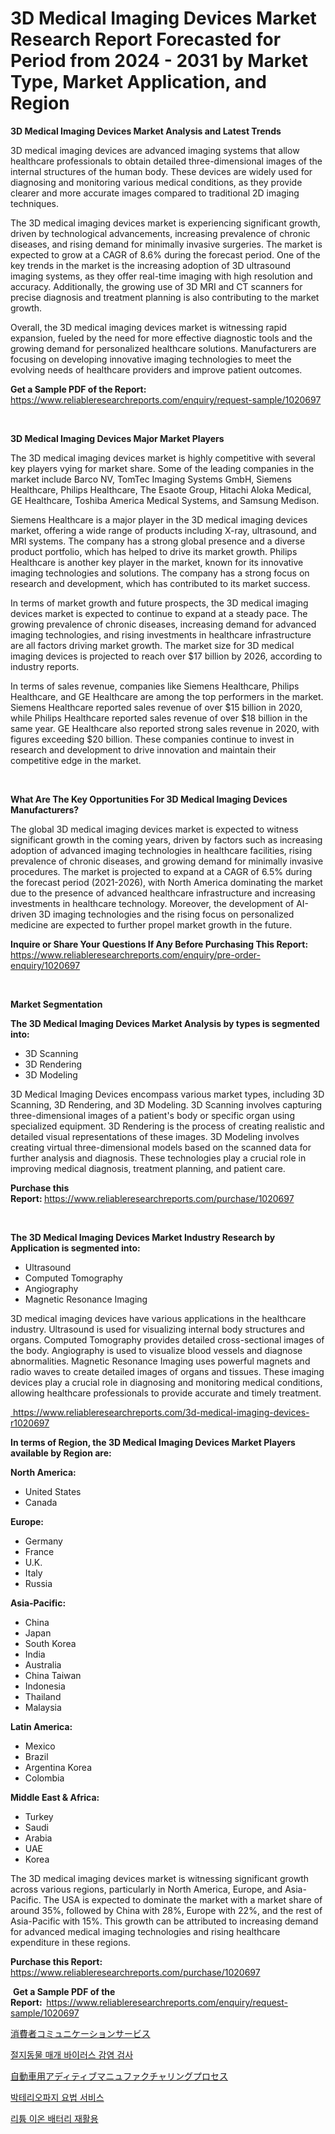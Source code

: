 <p><h1>3D Medical Imaging Devices Market Research Report Forecasted for Period from 2024 -  2031 by Market Type, Market Application, and Region</h1></p><p><strong>3D Medical Imaging Devices Market Analysis and Latest Trends</strong></p>
<p><p>3D medical imaging devices are advanced imaging systems that allow healthcare professionals to obtain detailed three-dimensional images of the internal structures of the human body. These devices are widely used for diagnosing and monitoring various medical conditions, as they provide clearer and more accurate images compared to traditional 2D imaging techniques.</p><p>The 3D medical imaging devices market is experiencing significant growth, driven by technological advancements, increasing prevalence of chronic diseases, and rising demand for minimally invasive surgeries. The market is expected to grow at a CAGR of 8.6% during the forecast period. One of the key trends in the market is the increasing adoption of 3D ultrasound imaging systems, as they offer real-time imaging with high resolution and accuracy. Additionally, the growing use of 3D MRI and CT scanners for precise diagnosis and treatment planning is also contributing to the market growth.</p><p>Overall, the 3D medical imaging devices market is witnessing rapid expansion, fueled by the need for more effective diagnostic tools and the growing demand for personalized healthcare solutions. Manufacturers are focusing on developing innovative imaging technologies to meet the evolving needs of healthcare providers and improve patient outcomes.</p></p>
<p><strong>Get a Sample PDF of the Report:&nbsp;</strong> <a href="https://www.reliableresearchreports.com/enquiry/request-sample/1020697">https://www.reliableresearchreports.com/enquiry/request-sample/1020697</a></p>
<p>&nbsp;</p>
<p><strong>3D Medical Imaging Devices Major Market Players</strong></p>
<p><p>The 3D medical imaging devices market is highly competitive with several key players vying for market share. Some of the leading companies in the market include Barco NV, TomTec Imaging Systems GmbH, Siemens Healthcare, Philips Healthcare, The Esaote Group, Hitachi Aloka Medical, GE Healthcare, Toshiba America Medical Systems, and Samsung Medison. </p><p>Siemens Healthcare is a major player in the 3D medical imaging devices market, offering a wide range of products including X-ray, ultrasound, and MRI systems. The company has a strong global presence and a diverse product portfolio, which has helped to drive its market growth. Philips Healthcare is another key player in the market, known for its innovative imaging technologies and solutions. The company has a strong focus on research and development, which has contributed to its market success.</p><p>In terms of market growth and future prospects, the 3D medical imaging devices market is expected to continue to expand at a steady pace. The growing prevalence of chronic diseases, increasing demand for advanced imaging technologies, and rising investments in healthcare infrastructure are all factors driving market growth. The market size for 3D medical imaging devices is projected to reach over $17 billion by 2026, according to industry reports.</p><p>In terms of sales revenue, companies like Siemens Healthcare, Philips Healthcare, and GE Healthcare are among the top performers in the market. Siemens Healthcare reported sales revenue of over $15 billion in 2020, while Philips Healthcare reported sales revenue of over $18 billion in the same year. GE Healthcare also reported strong sales revenue in 2020, with figures exceeding $20 billion. These companies continue to invest in research and development to drive innovation and maintain their competitive edge in the market.</p></p>
<p>&nbsp;</p>
<p><strong>What Are The Key Opportunities For 3D Medical Imaging Devices Manufacturers?</strong></p>
<p><p>The global 3D medical imaging devices market is expected to witness significant growth in the coming years, driven by factors such as increasing adoption of advanced imaging technologies in healthcare facilities, rising prevalence of chronic diseases, and growing demand for minimally invasive procedures. The market is projected to expand at a CAGR of 6.5% during the forecast period (2021-2026), with North America dominating the market due to the presence of advanced healthcare infrastructure and increasing investments in healthcare technology. Moreover, the development of AI-driven 3D imaging technologies and the rising focus on personalized medicine are expected to further propel market growth in the future.</p></p>
<p><strong>Inquire or Share Your Questions If Any Before Purchasing This Report:</strong> <a href="https://www.reliableresearchreports.com/enquiry/pre-order-enquiry/1020697">https://www.reliableresearchreports.com/enquiry/pre-order-enquiry/1020697</a></p>
<p>&nbsp;</p>
<p><strong>Market Segmentation</strong></p>
<p><strong>The 3D Medical Imaging Devices Market Analysis by types is segmented into:</strong></p>
<p><ul><li>3D Scanning</li><li>3D Rendering</li><li>3D Modeling</li></ul></p>
<p><p>3D Medical Imaging Devices encompass various market types, including 3D Scanning, 3D Rendering, and 3D Modeling. 3D Scanning involves capturing three-dimensional images of a patient's body or specific organ using specialized equipment. 3D Rendering is the process of creating realistic and detailed visual representations of these images. 3D Modeling involves creating virtual three-dimensional models based on the scanned data for further analysis and diagnosis. These technologies play a crucial role in improving medical diagnosis, treatment planning, and patient care.</p></p>
<p><strong>Purchase this Report:&nbsp;</strong><a href="https://www.reliableresearchreports.com/purchase/1020697">https://www.reliableresearchreports.com/purchase/1020697</a></p>
<p>&nbsp;</p>
<p><strong>The 3D Medical Imaging Devices Market Industry Research by Application is segmented into:</strong></p>
<p><ul><li>Ultrasound</li><li>Computed Tomography</li><li>Angiography</li><li>Magnetic Resonance Imaging</li></ul></p>
<p><p>3D medical imaging devices have various applications in the healthcare industry. Ultrasound is used for visualizing internal body structures and organs. Computed Tomography provides detailed cross-sectional images of the body. Angiography is used to visualize blood vessels and diagnose abnormalities. Magnetic Resonance Imaging uses powerful magnets and radio waves to create detailed images of organs and tissues. These imaging devices play a crucial role in diagnosing and monitoring medical conditions, allowing healthcare professionals to provide accurate and timely treatment.</p></p>
<p><a href="https://www.reliableresearchreports.com/3d-medical-imaging-devices-r1020697">&nbsp;https://www.reliableresearchreports.com/3d-medical-imaging-devices-r1020697</a></p>
<p><strong>In terms of Region, the 3D Medical Imaging Devices Market Players available by Region are:</strong></p>
<p>
    <p> <strong> North America: </strong>
        <ul>
            <li>United States</li>
            <li>Canada</li>
        </ul>
        </p> 
    <p> <strong> Europe: </strong>
        <ul>
            <li>Germany</li>
            <li>France</li>
            <li>U.K.</li>
            <li>Italy</li>
            <li>Russia</li>
        </ul>
        </p> 
    <p> <strong> Asia-Pacific: </strong>
        <ul>
            <li>China</li>
            <li>Japan</li>
            <li>South Korea</li>
            <li>India</li>
            <li>Australia</li>
            <li>China Taiwan</li>
            <li>Indonesia</li>
            <li>Thailand</li>
            <li>Malaysia</li>
        </ul>
        </p> 
    <p> <strong> Latin America: </strong>
        <ul>
            <li>Mexico</li>
            <li>Brazil</li>
            <li>Argentina Korea</li>
            <li>Colombia</li>
        </ul>
        </p> 
    <p> <strong> Middle East & Africa: </strong>
        <ul>
            <li>Turkey</li>
            <li>Saudi</li>
            <li>Arabia</li>
            <li>UAE</li>
            <li>Korea</li>
        </ul>
    </p>
    </p>
<p><p>The 3D medical imaging devices market is witnessing significant growth across various regions, particularly in North America, Europe, and Asia-Pacific. The USA is expected to dominate the market with a market share of around 35%, followed by China with 28%, Europe with 22%, and the rest of Asia-Pacific with 15%. This growth can be attributed to increasing demand for advanced medical imaging technologies and rising healthcare expenditure in these regions.</p></p>
<p><strong>Purchase this Report: </strong><a href="https://www.reliableresearchreports.com/purchase/1020697">https://www.reliableresearchreports.com/purchase/1020697</a></p>
<p>&nbsp;<strong>Get a Sample PDF of the Report:&nbsp;&nbsp;</strong><a href="https://www.reliableresearchreports.com/enquiry/request-sample/1020697">https://www.reliableresearchreports.com/enquiry/request-sample/1020697</a></p>
<p><strong></strong></p>
<p><p><a href="https://medium.com/@chrispcreem58/%E6%B6%88%E8%B2%BB%E8%80%85%E5%90%91%E3%81%91%E3%82%B3%E3%83%9F%E3%83%A5%E3%83%8B%E3%82%B1%E3%83%BC%E3%82%B7%E3%83%A7%E3%83%B3%E3%82%B5%E3%83%BC%E3%83%93%E3%82%B9%E5%B8%82%E5%A0%B4%E3%81%AF-%E5%B8%82%E5%A0%B4%E3%82%B7%E3%82%A7%E3%82%A2-%E5%B8%82%E5%A0%B4%E5%8B%95%E5%90%91-%E5%B8%82%E5%A0%B4%E6%88%90%E9%95%B7%E3%81%AB%E9%96%A2%E3%81%99%E3%82%8B%E6%83%85%E5%A0%B1%E3%82%92%E6%8F%90%E4%BE%9B%E3%81%97%E3%81%BE%E3%81%99-dfd1d8b2c38d">消費者コミュニケーションサービス</a></p><p><a href="https://github.com/apple8975768/Market-Research-Report-List-1/blob/main/520269180723.md">절지동물 매개 바이러스 감염 검사</a></p><p><a href="https://github.com/HershelKris/Market-Research-Report-List-1/blob/main/903322787816.md">自動車用アディティブマニュファクチャリングプロセス</a></p><p><a href="https://medium.com/@allanchulist567567jdf/%EB%B0%95%ED%85%8C%EB%A6%AC%EC%98%A4%ED%8C%8C%EC%A7%80-%EC%9A%94%EB%B2%95-%EC%84%9C%EB%B9%84%EC%8A%A4-%EC%8B%9C%EC%9E%A5%EC%9D%80-%EC%8B%9C%EC%9E%A5-%EC%A0%90%EC%9C%A0%EC%9C%A8-%EA%B7%9C%EB%AA%A8-%EB%B0%8F-2031%EB%85%84%EA%B9%8C%EC%A7%80-%EC%98%88%EC%83%81%EB%90%9C-%EC%98%88%EC%B8%A1%EC%97%90-%EC%B4%88%EC%A0%90%EC%9D%84-%EB%A7%9E%EC%B6%A5%EB%8B%88%EB%8B%A4-96111779fa72">박테리오파지 요법 서비스</a></p><p><a href="https://medium.com/@gladycecarter2022/%EB%A6%AC%ED%8A%AC-%EC%9D%B4%EC%98%A8-%EB%B0%B0%ED%84%B0%EB%A6%AC-%EC%9E%AC%ED%99%9C%EC%9A%A9-%EC%8B%9C%EC%9E%A5-%EA%B7%9C%EB%AA%A8-%EC%97%B0%ED%8F%89%EA%B7%A0-%EC%84%B1%EC%9E%A5%EC%9C%A8-%ED%8A%B8%EB%A0%8C%EB%93%9C-2024-2030-3015b25b2f3c">리튬 이온 배터리 재활용</a></p></p>